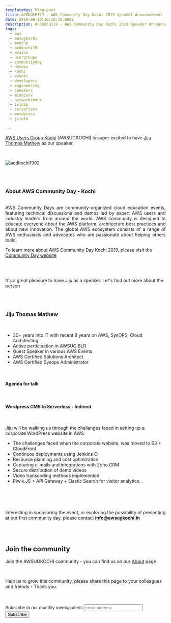 ```yaml
---
templateKey: blog-post
title: ACDKOCHI19 - AWS Community Day Kochi 2019 Speaker Announcement - Jiju Thomas Mathew 
date: 2019-08-13T10:10:10.000Z
description: ACDKOCHI19 - AWS Community Day Kochi 2019 Speaker Announcement -  Jiju Thomas Mathew
tags:
  - aws
  - awsugkochi
  - meetup
  - acdkochi19
  - amazon
  - usergroups
  - communityday
  - devops
  - kochi
  - events
  - developers
  - engineering
  - speakers
  - mindcurv
  - networkredux
  - ivldsp
  - serverless
  - wordpress
  - jijutm

---
```


[AWS Users Group Kochi](https://awsugkochi.in) (AWSUGKOCHI) is super excited to have [Jiju Thomas Mathew](https://www.linkedin.com/in/jijutm/) as our speaker.

<br>

![acdkochi1902](/img/awsugkochi-acdkochi19-speaker-jiju.png)


<br> 
<br>

<h3> About AWS Community Day - Kochi </h3>

<br>
<div style="text-align: justify">
AWS Community Days are community-organized cloud education events, featuring technical discussions and demos led by expert AWS users and industry leaders from around the world. AWS community is designed to educate everyone about the AWS platform, architecture best practices and about new innovation. The global AWS ecosystem consists of a range of AWS enthusiasts and advocates who are passionate about helping others build.
</div>

To learn more about AWS Community Day Kochi 2019, please visit the [Community Day website](https://communityday.awsugkochi.in)


<br> <br> 

It's a great pleasure to have Jiju as a speaker. Let's find out more about the person

<br> <br> 

<h3> Jiju Thomas Mathew </h3>

<br>

- 30+ years into IT with recent 8 years on AWS, SysOPS, Cloud Architecting
- Active participation in AWSUG BLR
- Guest Speaker in various AWS Events 
- AWS Certified Solutions Architect
- AWS Certified Sysops Administrator

<br>

<h4> Agenda for talk </h4>
<br>
<h4>  Wordpress CMS to Serverless - Indirect </h4>
<br>

Jiju will be walking us through the challanges faced in setting up a corporate WordPress website in AWS

- The challenges faced when the corporate website, was moved to S3 + CloudFront
- Continuos deployments using Jenkins CI
- Resource planning and cost optimization
- Capturing e-mails and integrations with Zoho CRM
- Secure distribution of demo videos
- Video transcoding methods implemented
- Piwik.JS + API Gateway + Elastic Search for visitor analytics. . 





<br> <br> <br> <br>
Interesting in sponsoring the event, or exploring the possibility of presenting at our first community day, please contact **info@awsugkochi.in**


<br> <br>

## Join the community

Join the AWSUGKOCHI community - you can find us on our [About](https://awsugkochi.in/about) page

<br> 

Help us to grow this community, please share this page to your colleagues and friends - Thank you.

<br>
<br>

<!-- Begin Mailchimp Signup Form -->
<link href="//cdn-images.mailchimp.com/embedcode/slim-10_7.css" rel="stylesheet" type="text/css">
<style type="text/css">
	#mc_embed_signup{background:#fff; clear:left; font:14px Helvetica,Arial,sans-serif; }
	/* Add your own Mailchimp form style overrides in your site stylesheet or in this style block.
	   We recommend moving this block and the preceding CSS link to the HEAD of your HTML file. */
</style>
<div id="mc_embed_signup">
<form action="https://awsugkochi.us20.list-manage.com/subscribe/post?u=b4c4469413422365d2a2e5cf6&amp;id=d4837b9a16" method="post" id="mc-embedded-subscribe-form" name="mc-embedded-subscribe-form" class="validate" target="_blank" novalidate>
    <div id="mc_embed_signup_scroll">
	<label for="mce-EMAIL">Subscribe to our monthly meetup alerts</label>
	<input type="email" value="" name="EMAIL" class="email" id="mce-EMAIL" placeholder="email address" required>
    <!-- real people should not fill this in and expect good things - do not remove this or risk form bot signups-->
    <div style="position: absolute; left: -5000px;" aria-hidden="true"><input type="text" name="b_b4c4469413422365d2a2e5cf6_d4837b9a16" tabindex="-1" value=""></div>
    <div class="clear"><input type="submit" value="Subscribe" name="subscribe" id="mc-embedded-subscribe" class="button"></div>
    </div>
</form>
</div>

<!--End mc_embed_signup-->
